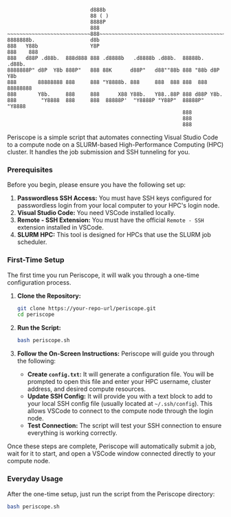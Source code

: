 ```
                           d888b
                           88 ( )
                           8888P
                           888
~~~~~~~~~~~~~~~~~~~~~~~~~~~888~~~~~~~~~~~~~~~~~~~~~~~~~~~~~~~~~~~~~~~~~~~~~
8888888b.                  d8b                                            
888   Y88b                 Y8P                                            
888    888                                                                
888   d88P .d88b.  888d888 888 .d8888b   .d8888b .d88b.  88888b.   .d88b. 
8888888P" d8P  Y8b 888P"   888 88K      d88P"   d88""88b 888 "88b d8P  Y8b
888       88888888 888     888 "Y8888b. 888     888  888 888  888 88888888
888       Y8b.     888     888      X88 Y88b.   Y88..88P 888 d88P Y8b.    
888        "Y8888  888     888  88888P'  "Y8888P "Y88P"  88888P"   "Y8888 
                                                         888              
                                                         888              
                                                         888              

```

Periscope is a simple script that automates connecting Visual Studio Code to a compute node on a SLURM-based High-Performance Computing (HPC) cluster. It handles the job submission and SSH tunneling for you.

### Prerequisites

Before you begin, please ensure you have the following set up:

1.  **Passwordless SSH Access:** You must have SSH keys configured for passwordless login from your local computer to your HPC's login node.
2.  **Visual Studio Code:** You need VSCode installed locally.
3.  **Remote - SSH Extension:** You must have the official `Remote - SSH` extension installed in VSCode.
4.  **SLURM HPC:** This tool is designed for HPCs that use the SLURM job scheduler.

### First-Time Setup

The first time you run Periscope, it will walk you through a one-time configuration process.

1.  **Clone the Repository:**
    ```bash
    git clone https://your-repo-url/periscope.git
    cd periscope
    ```

2.  **Run the Script:**
    ```bash
    bash periscope.sh
    ```

3.  **Follow the On-Screen Instructions:** Periscope will guide you through the following:
    * **Create `config.txt`:** It will generate a configuration file. You will be prompted to open this file and enter your HPC username, cluster address, and desired compute resources.
    * **Update SSH Config:** It will provide you with a text block to add to your local SSH config file (usually located at `~/.ssh/config`). This allows VSCode to connect to the compute node through the login node.
    * **Test Connection:** The script will test your SSH connection to ensure everything is working correctly.

Once these steps are complete, Periscope will automatically submit a job, wait for it to start, and open a VSCode window connected directly to your compute node.

### Everyday Usage

After the one-time setup, just run the script from the Periscope directory:

```bash
bash periscope.sh

